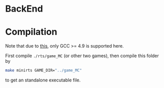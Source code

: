 # BackEnd

Compilation
========
Note that due to [this](https://github.com/nlohmann/json#supported-compilers), only GCC >= 4.9 is supported here.

First compile `./rts/game_MC` (or other two games), then compile this folder by
```bash
make minirts GAME_DIR="../game_MC"
```
to get an standalone executable file. 
